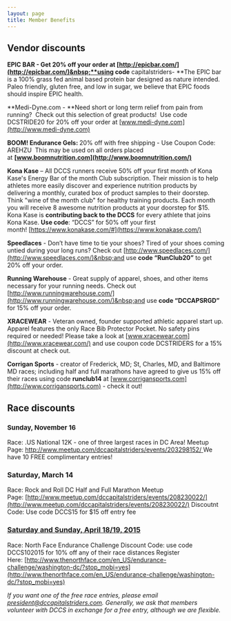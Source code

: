 ```yaml
---
layout: page
title: Member Benefits
---
```

## Vendor discounts

**EPIC BAR - Get 20% off your order at&nbsp;[http://epicbar.com/](http://epicbar.com/)&nbsp;**using code** capitalstriders-&nbsp;**The EPIC bar is a 100% grass fed animal based protein bar designed as nature intended. Paleo friendly, gluten free, and low in sugar, we believe that EPIC foods should inspire EPIC health.

**Medi-Dyne.com -&nbsp;**Need short or long term relief from pain from running? &nbsp;Check out this selection of great products! &nbsp;Use code DCSTRIDE20 for 20% off your order at [www.medi-dyne.com](http://www.medi-dyne.com)

**BOOM! Endurance Gels:&nbsp;**<span>20% off with free shipping - Use Coupon Code: AREHZU&nbsp; This may be used on all orders placed at&nbsp;</span>**[www.boomnutrition.com](http://www.boomnutrition.com/)**

**Kona Kase** &ndash; All DCCS runners receive 50% off your first month of Kona Kase's Energy Bar of the month Club subscription. Their mission is to help athletes more easily discover and experience nutrition products by delivering a monthly, curated box of product samples to their doorstep. Think "wine of the month club" for healthy training products. Each month you will receive 8 awesome nutrition products at your doorstep for $15. Kona Kase is **contributing back to the DCCS** for every athlete that joins Kona Kase. **Use code**: &ldquo;DCCS&rdquo; for 50% off your first month!&nbsp;[https://www.konakase.com/#](https://www.konakase.com/)

**Speedlaces** - Don&rsquo;t have time to tie your shoes? Tired of your shoes coming untied during your long runs? Check out [http://www.speedlaces.com/](http://www.speedlaces.com/)&nbsp;and use **code &ldquo;RunClub20&rdquo;** to get 20% off your order.

**Running Warehouse** - Great supply of apparel, shoes, and other items necessary for your running needs. Check out [http://www.runningwarehouse.com/](http://www.runningwarehouse.com/)&nbsp;and use **code &ldquo;DCCAPSRGD&rdquo;** for 15% off your order.

<span>**XRACEWEAR**&nbsp;- Veteran owned, founder supported athletic apparel start up. Apparel features the only Race Bib Protector Pocket. No safety pins required or needed! Please take a look at&nbsp;</span>[www.xracewear.com](http://www.xracewear.com/)<span>&nbsp;and use coupon code DCSTRIDERS for a 15% discount at check out.</span>

**Corrigan Sports** - creator of Frederick, MD; St, Charles, MD, and Baltimore MD races; including half and full marathons have agreed to give us 15% off their races using code **runclub14** at [www.corrigansports.com](http://www.corrigansports.com) - check it out!

## Race discounts

### <span style="font-size: 15px;">Sunday, November 16</span>

Race: .US National 12K - one of three largest races in DC Area!
Meetup Page:&nbsp;[http://www.meetup.com/dccapitalstriders/events/203298152/
](http://www.meetup.com/dccapitalstriders/events/203298152/)We have 10 FREE complimentary entries!

### Saturday, March 14

Race: Rock and Roll DC Half and Full Marathon
Meetup Page:&nbsp;[http://www.meetup.com/dccapitalstriders/events/208230022/](http://www.meetup.com/dccapitalstriders/events/208230022/)
Discoutnt Code: Use code DCCS15 for $15 off entry fee

### [Saturday and Sunday, April 18/19, 2015](http://www.meetup.com/dccapitalstriders/events/208230022/)

Race: North Face Endurance Challenge
Discount Code: use code DCCS102015 for 10% off any of their race distances
Register Here:&nbsp;[http://www.thenorthface.com/en_US/endurance-challenge/washington-dc/?stop_mobi=yes](http://www.thenorthface.com/en_US/endurance-challenge/washington-dc/?stop_mobi=yes)

_If you want one of the free race entries, please email president@dccapitalstriders.com. Generally, we ask that members volunteer with DCCS in exchange for a free entry, although we are flexible._